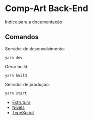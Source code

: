 # Comp-Art Back-End

Indíce para a documentação

## Comandos

Servidor de desenvolvimento:

```properties
yarn dev
```

Gerar build:

```properties
yarn build
```

Servidor de produção:

```properties
yarn start
```

- [Estrutura](/docs/Structure.md)
- [Nívels](/docs/Levels.md)
- [TypeScript](/docs/TypeScript.md)
